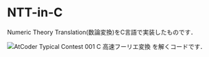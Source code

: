 # NTT-in-C
Numeric Theory Translation(数論変換)をC言語で実装したものです．

![AtCoder Typical Contest 001 C 高速フーリエ変換](https://atcoder.jp/contests/atc001/tasks/fft_c)
を解くコードです．